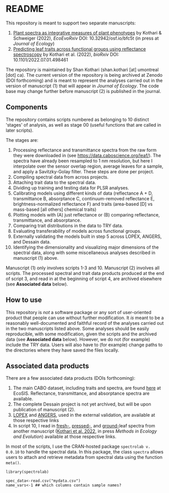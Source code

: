 # README

This repository is meant to support two separate manuscripts:

1. [Plant spectra as integrative measures of plant phenotypes](https://ecoevorxiv.org/bfc5t/) by Kothari & Schweiger (2022), _EcoEvoRxiv_ DOI: 10.32942/osf.io/bfc5t (in press at _Journal of Ecology_)
2. [Predicting leaf traits across functional groups using reflectance spectroscopy](https://www.biorxiv.org/content/10.1101/2022.07.01.498461v2) by Kothari et al. (2022), _bioRxiv_ DOI: 10.1101/2022.07.01.498461

The repository is maintained by Shan Kothari (shan.kothari \[at\] umontreal \[dot\] ca). The current version of the repository is being archived at Zenodo (DOI forthcoming) and is meant to represent the analyses carried out in the version of manuscript (1) that will appear in _Journal of Ecology_. The code base may change further before manuscript (2) is published in the journal.

## Components

The repository contains scripts numbered as belonging to 10 distinct 'stages' of analysis, as well as stage 00 (useful functions that are called in later scripts).

The stages are:

1. Processing reflectance and transmittance spectra from the raw form they were downloaded in (see https://data.caboscience.org/leaf/). The spectra have already been resampled to 1 nm resolution, but here I interpolate over the sensor overlap region, average leaves for a sample, and apply a Savitzky-Golay filter. These steps are done per project.
2. Compiling spectral data from across projects.
3. Attaching trait data to the spectral data.
4. Dividing up training and testing data for PLSR analyses.
5. Calibrating models using different kinds of data (reflectance A + D, transmittance B, absorptance C, continuum-removed reflectance E, brightness-normalized reflectance F) and traits (area-based \[D\] vs mass-based \[all others\] chemical traits) 
6. Plotting models with (A) just reflectance or (B) comparing reflectance, transmittance, and absorptance.
7. Comparing trait distributions in the data to TRY data.
8. Evaluating transferability of models across functional groups.
9. Externally validating the models built in step 5 across LOPEX, ANGERS, and Dessain data.
10. Identifying the dimensionality and visualizing major dimensions of the spectral data, along with some miscellaneous analyses described in manuscript (1) above.

Manuscript (1) only involves scripts 1-3 and 10. Manuscript (2) involves all scripts. The processed spectral and trait data products produced at the end of script 3, and read in at the beginning of script 4, are archived elsewhere (see **Associated data** below).

## How to use

This repository is *not* a software package or any sort of user-oriented product that people can use without further modification. It *is* meant to be a reasonably well-documented and faithful record of the analyses carried out in the two manuscripts listed above. Some analyses should be easily reproducible, with some modification, given the scripts and the archived data (see **Associated data** below). However, we do not (for example) include the TRY data. Users will also have to (for example) change paths to the directories where they have saved the files locally.

## Associated data products

There are a few associated data products (DOIs forthcoming):

1. The main CABO dataset, including traits and spectra, are found [here](https://ecosis.org/package/cabo-2018-2019-leaf-level-spectra) at EcoSIS. Reflectance, transmittance, and absorptance spectra are available.
2. The complete Dessain project is not yet archived, but will be upon publication of manuscript (2).
3. [LOPEX](https://ecosis.org/package/leaf-optical-properties-experiment-database--lopex93-) and [ANGERS](https://ecosis.org/package/angers-leaf-optical-properties-database--2003-), used in the external validation, are available at those respective links
4. In script 10, I read in [fresh-](https://ecosis.org/package/fresh-leaf-cabo-spectra-from-herbarium-project), [pressed-](https://ecosis.org/package/pressed-leaf-cabo-spectra-from-herbarium-project), and [ground-](https://ecosis.org/package/pressed-leaf-cabo-spectra-from-herbarium-project)leaf spectra from another manuscript ([Kothari et al. 2022](https://www.biorxiv.org/content/10.1101/2021.04.21.440856), in press _Methods in Ecology and Evolution_) available at those respective links.

In most of the scripts, I use the CRAN-hosted package `spectrolab v. 0.0.10` to handle the spectral data. In this package, the class `spectra` allows users to attach and retrieve metadata from spectral data using the function `meta()`. 

```
library(spectrolab)

spec_data<-read.csv("mydata.csv")
name_vars<-1 ## which columns contain sample names?
```
